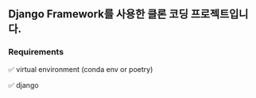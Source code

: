 ## Django Framework를 사용한 클론 코딩 프로젝트입니다.

### Requirements
✅ virtual environment (conda env or poetry)

✅ django
